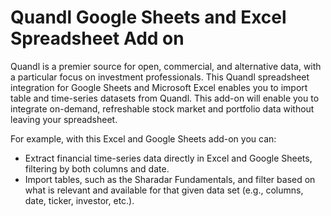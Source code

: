 # Quandl Google Sheets and Excel Spreadsheet Add on

Quandl is a premier source for open, commercial, and alternative data, with a particular focus on investment professionals. This Quandl spreadsheet integration for Google Sheets and Microsoft Excel enables you to import table and time-series datasets from Quandl. This add-on will enable you to integrate on-demand, refreshable stock market and portfolio data without leaving your spreadsheet.

For example, with this Excel and Google Sheets add-on you can:

* Extract financial time-series data directly in Excel and Google Sheets, filtering by both columns and date.
* Import tables, such as the Sharadar Fundamentals, and filter based on what is relevant and available for that given data set (e.g., columns, date, ticker, investor, etc.).
